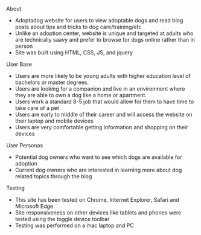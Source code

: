 About
- Adoptadog website for users to view adoptable dogs and read blog posts about tips and tricks to dog care/training/etc
- Unlike an adoption center, website is unique and targeted at adults who are technically saavy and prefer to browse for dogs online rather than in person
- Site was built using HTML, CSS, JS, and jquery

User Base
- Users are more likely to be young adults with higher education level of bachelors or master degrees.
- Users are looking for a companion and live in an environment where they are able to own a dog like a home or apartment.
- Users work a standard 8-5 job that would allow for them to have time to take care of a pet
- Users are early to middle of their career and will access the website on their laptop and mobile devices
- Users are very comfortable getting information and shopping on their devices

User Personas
- Potential dog owners who want to see which dogs are available for adoption
- Current dog owners who are interested in learning more about dog related topics through the blog 

Testing
- This site has been tested on Chrome, Internet Explorer, Safari and Microsoft Edge
- Site responsiveness on other devices like tablets and phones were tested using the toggle device toolbar
- Testing was performed on a mac laptop and PC
